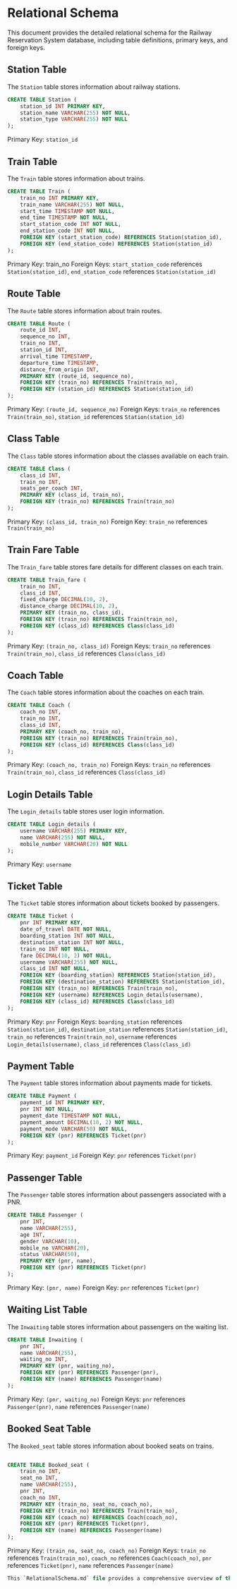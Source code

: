 # Relational Schema

This document provides the detailed relational schema for the Railway Reservation System database, including table definitions, primary keys, and foreign keys.

## Station Table
The `Station` table stores information about railway stations.

```sql
CREATE TABLE Station (
    station_id INT PRIMARY KEY,
    station_name VARCHAR(255) NOT NULL,
    station_type VARCHAR(255) NOT NULL
);
```
Primary Key: `station_id`

## Train Table
The `Train` table stores information about trains.

```sql
CREATE TABLE Train (
    train_no INT PRIMARY KEY,
    train_name VARCHAR(255) NOT NULL,
    start_time TIMESTAMP NOT NULL,
    end_time TIMESTAMP NOT NULL,
    start_station_code INT NOT NULL,
    end_station_code INT NOT NULL,
    FOREIGN KEY (start_station_code) REFERENCES Station(station_id),
    FOREIGN KEY (end_station_code) REFERENCES Station(station_id)
);
```
Primary Key: train_no
Foreign Keys: `start_station_code` references `Station(station_id)`, `end_station_code` references `Station(station_id)`


## Route Table
The `Route` table stores information about train routes.

```sql
CREATE TABLE Route (
    route_id INT,
    sequence_no INT,
    train_no INT,
    station_id INT,
    arrival_time TIMESTAMP,
    departure_time TIMESTAMP,
    distance_from_origin INT,
    PRIMARY KEY (route_id, sequence_no),
    FOREIGN KEY (train_no) REFERENCES Train(train_no),
    FOREIGN KEY (station_id) REFERENCES Station(station_id)
);
```
Primary Key: `(route_id, sequence_no)`
Foreign Keys: `train_no` references `Train(train_no)`, `station_id` references `Station(station_id)`

## Class Table
The `Class` table stores information about the classes available on each train.

```sql
CREATE TABLE Class (
    class_id INT,
    train_no INT,
    seats_per_coach INT,
    PRIMARY KEY (class_id, train_no),
    FOREIGN KEY (train_no) REFERENCES Train(train_no)
);
```
Primary Key: `(class_id, train_no)`
Foreign Key: `train_no` references `Train(train_no)`


## Train Fare Table
The `Train_fare` table stores fare details for different classes on each train.
```sql
CREATE TABLE Train_fare (
    train_no INT,
    class_id INT,
    fixed_charge DECIMAL(10, 2),
    distance_charge DECIMAL(10, 2),
    PRIMARY KEY (train_no, class_id),
    FOREIGN KEY (train_no) REFERENCES Train(train_no),
    FOREIGN KEY (class_id) REFERENCES Class(class_id)
);
```
Primary Key: `(train_no, class_id)`
Foreign Keys: `train_no` references `Train(train_no)`, `class_id` references `Class(class_id)`


## Coach Table
The `Coach` table stores information about the coaches on each train.
```sql
CREATE TABLE Coach (
    coach_no INT,
    train_no INT,
    class_id INT,
    PRIMARY KEY (coach_no, train_no),
    FOREIGN KEY (train_no) REFERENCES Train(train_no),
    FOREIGN KEY (class_id) REFERENCES Class(class_id)
);
```
Primary Key: `(coach_no, train_no)`
Foreign Keys: `train_no` references `Train(train_no)`, `class_id` references `Class(class_id)`

## Login Details Table
The `Login_details` table stores user login information.
```sql
CREATE TABLE Login_details (
    username VARCHAR(255) PRIMARY KEY,
    name VARCHAR(255) NOT NULL,
    mobile_number VARCHAR(20) NOT NULL
);
```
Primary Key: `username`

## Ticket Table
The `Ticket` table stores information about tickets booked by passengers.
```sql
CREATE TABLE Ticket (
    pnr INT PRIMARY KEY,
    date_of_travel DATE NOT NULL,
    boarding_station INT NOT NULL,
    destination_station INT NOT NULL,
    train_no INT NOT NULL,
    fare DECIMAL(10, 2) NOT NULL,
    username VARCHAR(255) NOT NULL,
    class_id INT NOT NULL,
    FOREIGN KEY (boarding_station) REFERENCES Station(station_id),
    FOREIGN KEY (destination_station) REFERENCES Station(station_id),
    FOREIGN KEY (train_no) REFERENCES Train(train_no),
    FOREIGN KEY (username) REFERENCES Login_details(username),
    FOREIGN KEY (class_id) REFERENCES Class(class_id)
);
```
Primary Key: `pnr`
Foreign Keys: `boarding_station` references `Station(station_id)`, `destination_station` references `Station(station_id)`, `train_no` references `Train(train_no)`, `username` references `Login_details(username)`, `class_id` references `Class(class_id)`

## Payment Table
The `Payment` table stores information about payments made for tickets.
```sql
CREATE TABLE Payment (
    payment_id INT PRIMARY KEY,
    pnr INT NOT NULL,
    payment_date TIMESTAMP NOT NULL,
    payment_amount DECIMAL(10, 2) NOT NULL,
    payment_mode VARCHAR(50) NOT NULL,
    FOREIGN KEY (pnr) REFERENCES Ticket(pnr)
);
```
Primary Key: `payment_id`
Foreign Key: `pnr` references `Ticket(pnr)`

## Passenger Table
The `Passenger` table stores information about passengers associated with a PNR.
```sql
CREATE TABLE Passenger (
    pnr INT,
    name VARCHAR(255),
    age INT,
    gender VARCHAR(10),
    mobile_no VARCHAR(20),
    status VARCHAR(50),
    PRIMARY KEY (pnr, name),
    FOREIGN KEY (pnr) REFERENCES Ticket(pnr)
);
```
Primary Key: `(pnr, name)`
Foreign Key: `pnr` references `Ticket(pnr)`

## Waiting List Table
The `Inwaiting` table stores information about passengers on the waiting list.
```sql
CREATE TABLE Inwaiting (
    pnr INT,
    name VARCHAR(255),
    waiting_no INT,
    PRIMARY KEY (pnr, waiting_no),
    FOREIGN KEY (pnr) REFERENCES Passenger(pnr),
    FOREIGN KEY (name) REFERENCES Passenger(name)
);
```
Primary Key: `(pnr, waiting_no)`
Foreign Keys: `pnr` references `Passenger(pnr)`, `name` references `Passenger(name)`

## Booked Seat Table
The `Booked_seat` table stores information about booked seats on trains.
```sql

CREATE TABLE Booked_seat (
    train_no INT,
    seat_no INT,
    name VARCHAR(255),
    pnr INT,
    coach_no INT,
    PRIMARY KEY (train_no, seat_no, coach_no),
    FOREIGN KEY (train_no) REFERENCES Train(train_no),
    FOREIGN KEY (coach_no) REFERENCES Coach(coach_no),
    FOREIGN KEY (pnr) REFERENCES Ticket(pnr),
    FOREIGN KEY (name) REFERENCES Passenger(name)
);
```
Primary Key: `(train_no, seat_no, coach_no)`
Foreign Keys: `train_no` references `Train(train_no)`, `coach_no` references `Coach(coach_no)`, `pnr` references `Ticket(pnr)`, `name` references `Passenger(name)`

```sql
This `RelationalSchema.md` file provides a comprehensive overview of the database schema for the Railway Reservation System, detailing each table along with their primary keys and foreign keys. This document is essential for understanding the structure and relationships within the database.
```
